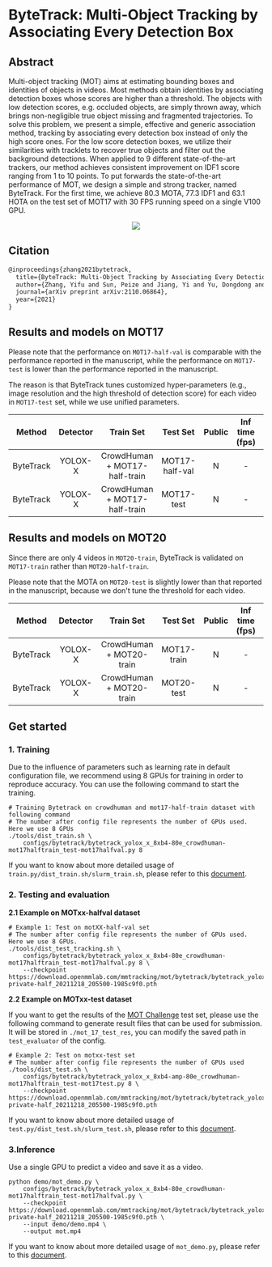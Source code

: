 # ByteTrack: Multi-Object Tracking by Associating Every Detection Box

## Abstract

<!-- [ABSTRACT] -->

Multi-object tracking (MOT) aims at estimating bounding boxes and identities of objects in videos. Most methods obtain identities by associating detection boxes whose scores are higher than a threshold. The objects with low detection scores, e.g. occluded objects, are simply thrown away, which brings non-negligible true object missing and fragmented trajectories. To solve this problem, we present a simple, effective and generic association method, tracking by associating every detection box instead of only the high score ones. For the low score detection boxes, we utilize their similarities with tracklets to recover true objects and filter out the background detections. When applied to 9 different state-of-the-art trackers, our method achieves consistent improvement on IDF1 score ranging from 1 to 10 points. To put forwards the state-of-the-art performance of MOT, we design a simple and strong tracker, named ByteTrack. For the first time, we achieve 80.3 MOTA, 77.3 IDF1 and 63.1 HOTA on the test set of MOT17 with 30 FPS running speed on a single V100 GPU.

<!-- [IMAGE] -->

<div align="center">
  <img src="https://user-images.githubusercontent.com/26813582/147467498-b8d16d8c-8472-4830-8bac-b107c49f7c6f.png"/>
</div>

## Citation

<!-- [ALGORITHM] -->

```latex
@inproceedings{zhang2021bytetrack,
  title={ByteTrack: Multi-Object Tracking by Associating Every Detection Box},
  author={Zhang, Yifu and Sun, Peize and Jiang, Yi and Yu, Dongdong and Yuan, Zehuan and Luo, Ping and Liu, Wenyu and Wang, Xinggang},
  journal={arXiv preprint arXiv:2110.06864},
  year={2021}
}
```

## Results and models on MOT17

Please note that the performance on `MOT17-half-val` is comparable with the performance reported in the manuscript, while the performance on `MOT17-test` is lower than the performance reported in the manuscript.

The reason is that ByteTrack tunes customized hyper-parameters (e.g., image resolution and the high threshold of detection score) for each video in `MOT17-test` set, while we use unified parameters.

|  Method   | Detector |           Train Set           |    Test Set    | Public | Inf time (fps) | HOTA | MOTA | IDF1 |  FP   |  FN   | IDSw. |                                         Config                                          |                                                                                                                                                           Download                                                                                                                                                           |
| :-------: | :------: | :---------------------------: | :------------: | :----: | :------------: | :--: | :--: | :--: | :---: | :---: | :---: | :-------------------------------------------------------------------------------------: | :--------------------------------------------------------------------------------------------------------------------------------------------------------------------------------------------------------------------------------------------------------------------------------------------------------------------------: |
| ByteTrack | YOLOX-X  | CrowdHuman + MOT17-half-train | MOT17-half-val |   N    |       -        | 67.5 | 78.6 | 78.5 | 12909 | 21024 |  666  | [config](bytetrack_yolox_x_8xb4-amp-80e_crowdhuman-mot17halftrain_test-mot17halfval.py) | [model](https://download.openmmlab.com/mmtracking/mot/bytetrack/bytetrack_yolox_x/bytetrack_yolox_x_crowdhuman_mot17-private-half_20211218_205500-1985c9f0.pth) \| [log](https://download.openmmlab.com/mmtracking/mot/bytetrack/bytetrack_yolox_x/bytetrack_yolox_x_crowdhuman_mot17-private-half_20211218_205500.log.json) |
| ByteTrack | YOLOX-X  | CrowdHuman + MOT17-half-train |   MOT17-test   |   N    |       -        | 61.7 | 78.1 | 74.8 | 36705 | 85032 | 2049  |  [config](bytetrack_yolox_x_8xb4-amp-80e_crowdhuman-mot17halftrain_test-mot17test.py)   | [model](https://download.openmmlab.com/mmtracking/mot/bytetrack/bytetrack_yolox_x/bytetrack_yolox_x_crowdhuman_mot17-private-half_20211218_205500-1985c9f0.pth) \| [log](https://download.openmmlab.com/mmtracking/mot/bytetrack/bytetrack_yolox_x/bytetrack_yolox_x_crowdhuman_mot17-private-half_20211218_205500.log.json) |

## Results and models on MOT20

Since there are only 4 videos in `MOT20-train`, ByteTrack is validated on `MOT17-train` rather than `MOT20-half-train`.

Please note that the MOTA on `MOT20-test` is slightly lower than that reported in the manuscript, because we don't tune the threshold for each video.

|  Method   | Detector |        Train Set         |  Test Set   | Public | Inf time (fps) | HOTA | MOTA | IDF1 |   FP   |   FN   | IDSw. |                                      Config                                      |                                                                                                                                                      Download                                                                                                                                                      |
| :-------: | :------: | :----------------------: | :---------: | :----: | :------------: | :--: | :--: | :--: | :----: | :----: | :---: | :------------------------------------------------------------------------------: | :----------------------------------------------------------------------------------------------------------------------------------------------------------------------------------------------------------------------------------------------------------------------------------------------------------------: |
| ByteTrack | YOLOX-X  | CrowdHuman + MOT20-train | MOT17-train |   N    |       -        | 57.3 | 64.9 | 71.8 | 33,747 | 83,385 | 1,263 | [config](bytetrack_yolox_x_8xb4-amp-80e_crowdhuman-mot20train_test-mot20test.py) | [model](https://download.openmmlab.com/mmtracking/mot/bytetrack/bytetrack_yolox_x/bytetrack_yolox_x_crowdhuman_mot20-private_20220506_101040-9ce38a60.pth) \| [log](https://download.openmmlab.com/mmtracking/mot/bytetrack/bytetrack_yolox_x/bytetrack_yolox_x_crowdhuman_mot20-private_20220506_101040.log.json) |
| ByteTrack | YOLOX-X  | CrowdHuman + MOT20-train | MOT20-test  |   N    |       -        | 61.5 | 77.0 | 75.4 | 33,083 | 84,433 | 1,345 | [config](bytetrack_yolox_x_8xb4-amp-80e_crowdhuman-mot20train_test-mot20test.py) | [model](https://download.openmmlab.com/mmtracking/mot/bytetrack/bytetrack_yolox_x/bytetrack_yolox_x_crowdhuman_mot20-private_20220506_101040-9ce38a60.pth) \| [log](https://download.openmmlab.com/mmtracking/mot/bytetrack/bytetrack_yolox_x/bytetrack_yolox_x_crowdhuman_mot20-private_20220506_101040.log.json) |

## Get started

### 1. Training

Due to the influence of parameters such as learning rate in default configuration file, we recommend using 8 GPUs for training in order to reproduce accuracy. You can use the following command to start the training.

```shell
# Training Bytetrack on crowdhuman and mot17-half-train dataset with following command
# The number after config file represents the number of GPUs used. Here we use 8 GPUs
./tools/dist_train.sh \
    configs/bytetrack/bytetrack_yolox_x_8xb4-80e_crowdhuman-mot17halftrain_test-mot17halfval.py 8
```

If you want to know about more detailed usage of `train.py/dist_train.sh/slurm_train.sh`, please refer to this [document](../../../docs/en/user_guides/tracking_train_test.md).

### 2. Testing and evaluation

**2.1 Example on MOTxx-halfval dataset**

```shell
# Example 1: Test on motXX-half-val set
# The number after config file represents the number of GPUs used. Here we use 8 GPUs.
./tools/dist_test_tracking.sh \
    configs/bytetrack/bytetrack_yolox_x_8xb4-80e_crowdhuman-mot17halftrain_test-mot17halfval.py 8 \
    --checkpoint https://download.openmmlab.com/mmtracking/mot/bytetrack/bytetrack_yolox_x/bytetrack_yolox_x_crowdhuman_mot17-private-half_20211218_205500-1985c9f0.pth
```

**2.2 Example on MOTxx-test dataset**

If you want to get the results of the [MOT Challenge](https://motchallenge.net/) test set, please use the following command to generate result files that can be used for submission. It will be stored in `./mot_17_test_res`, you can modify the saved path in `test_evaluator` of the config.

```shell
# Example 2: Test on motxx-test set
# The number after config file represents the number of GPUs used
./tools/dist_test.sh \
    configs/bytetrack/bytetrack_yolox_x_8xb4-amp-80e_crowdhuman-mot17halftrain_test-mot17test.py 8 \
    --checkpoint https://download.openmmlab.com/mmtracking/mot/bytetrack/bytetrack_yolox_x/bytetrack_yolox_x_crowdhuman_mot17-private-half_20211218_205500-1985c9f0.pth
```

If you want to know about more detailed usage of `test.py/dist_test.sh/slurm_test.sh`, please refer to this [document](../../../docs/en/user_guides/tracking_train_test.md).

### 3.Inference

Use a single GPU to predict a video and save it as a video.

```shell
python demo/mot_demo.py \
    configs/bytetrack/bytetrack_yolox_x_8xb4-80e_crowdhuman-mot17halftrain_test-mot17halfval.py \
    --checkpoint https://download.openmmlab.com/mmtracking/mot/bytetrack/bytetrack_yolox_x/bytetrack_yolox_x_crowdhuman_mot17-private-half_20211218_205500-1985c9f0.pth \
    --input demo/demo.mp4 \
    --output mot.mp4
```

If you want to know about more detailed usage of `mot_demo.py`, please refer to this [document](../../../docs/en/user_guides/tracking_inference.md).
